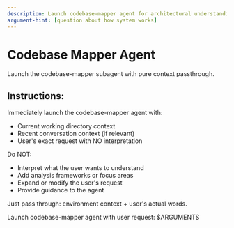 ```yaml
---
description: Launch codebase-mapper agent for architectural understanding
argument-hint: [question about how system works]
---
```


# Codebase Mapper Agent

Launch the codebase-mapper subagent with pure context passthrough.

## Instructions:

Immediately launch the codebase-mapper agent with:
- Current working directory context
- Recent conversation context (if relevant)
- User's exact request with NO interpretation

Do NOT:
- Interpret what the user wants to understand
- Add analysis frameworks or focus areas
- Expand or modify the user's request
- Provide guidance to the agent

Just pass through: environment context + user's actual words.

Launch codebase-mapper agent with user request: $ARGUMENTS